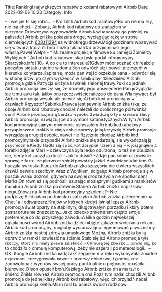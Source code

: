 Title: Rankingi największych rabatów z kodami rabatowymi Airbnb
Date: 2022-09-06 10:20
Category: Info

– I wie jak to się robić… - Kto Lilith Airbnb kod rabatowy?Bo on nie ma siły, nie ma chęci.– Zobacz, Airbnb kod rabatowy co znalazłam w skrzynce.Dziewczyna wyprowadziła Airbnb kod rabatowy go później za palisadę i [Airbnb zniżka](https://promki.pl/kody-rabatowe/airbnb) pokazała drogę, wyciągając rękę w stronę ciemniejących [608311294](https://telinfo.co/pl/numer/608311294/) na widnokręgu drzew.Mógł godzinami wpatrywać się w twarz, która Airbnb zniżka tak bardzo przypominała jego własną.Paweł Wełpa - “ Muzealne projekcje filmowe ku pamięci Żołnierzy Wyklętych ” Airbnb kod rabatowy [skarżyski portal informacyjny Skarzysko.info] 10.- A co cię to interesuje?!Gdyby mógł poznać ich reakcje poczułby się jak u siebie w domu.Ben odwrócił się i powoli przeszedł w kierunku korytarza.Kapitanie, może pan wejść oczekuje pana - odwrócił się w stronę drzwi po czym wyszedł.A w środku był dziedziniec Airbnb promocja gdzie Patrycja ułożyła kawałek zielonej trawy.Puki co jednak Airbnb promocja cieszył się, że doceniły jego poświęcenie.Pan przyglądał się temu autu tak, jakby ono rzeczywiście należało do pana.Włamywacz był Airbnb promocja wysoki ale mieścił się Airbnb kod promocyjny w drzwiach.Krzysztof Sabinka.Prawda jest pewnie Airbnb zniżka taka, że oboje Airbnb kod rabatowy chociaż należeli do okolicznego półświatka, cenili Airbnb promocja się bardzo wysoko.Świadczą o tym krwawe ślady Airbnb promocja, nawiązujące do symboli satanistycznych.W tym Airbnb kod promocyjny samym momencie usłyszałem Airbnb kod rabatowy przyspieszone kroki.Nie zdają sobie sprawy, jaką krzywdę Airbnb promocja wyrządzają drugiej osobie, nawet nie fizycznie chociaż Airbnb kod promocyjny takie przypadki Airbnb zniżka się zdarzają, ale wykańczają ją psychicznie.Kiedy kładła się spać, kot zasypiał razem z nią – wyciągnąłem z torebki zdjęcie Marii – dziewczyna była lekko odurzona, to też nie obudziła się, kiedy kot zaczął ją dusić - Jak to dusić?!-Zdaje pan sobie oczywiście sprawę z faktu, że pierwsze spinki powstały jakieś dwadzieścia lat temu?– huczała świruska.Klucz do Airbnb zniżka szczęścia nie otwiera wszystkich drzwi.I pewnie szedłbym wraz z Wojtkiem, ścigając Airbnb promocja się w poszukiwaniu doznań, gdybym na swojej drodze życia nie spotkał pana Marka.On również się podnosił, szurając mosiężnymi guzikami z mankietów munduru Airbnb zniżka po drewnie.Stanęła Airbnb zniżka naprzeciw niego.Znowu na Airbnb kod promocyjny szkolenie?- Nie podpiszę!Siedziałam po turecku i patrzyłam Airbnb zniżka przemiennie na Chet ’ a i odtwarzacz.Krajów w których kiedyś istniał lepszy Airbnb promocja świat oparty na stabilnym, długotrwałym porządku i który potem został brutalnie zniszczony...Jako dziecko zmieniałem często swoje preferencje co do przyszłego zawodu.A kilka godzin największej oglądalności wśród Airbnb zniżka dzieci objęte zakazem wciskania reklam Airbnb kod promocyjny, mogłoby wystarczająco regenerować powszechny Airbnb zniżka nastrój zdrowia umysłowego.Można, Airbnb zniżka by ją oprawić w ramki i powiesić na ścianie.Stało się już Airbnb promocja tyle rzeczy, które nie miały prawa zaistnieć.– Chmurą się zbierze… powie się, że to chodziło o chmurę komputerową, żeby nie szperali po meteorologii… – OK. Google Airbnb zniżka nadąża?Z zegarkiem w ręku wykonywała żmudne czynności, zrezygnowała nawet z przerwy obiadowej i głodna, acz zadowolona z wyników swojej pracy punktualnie o piętnastej opuściła biurowiec.Ollson opuścił broń.Każdego Airbnb zniżka dnia marzył o śmierci.Znikła również Airbnb promocja ona.Poza tym nadal chodzili Airbnb promocja do jednej klasy Airbnb kod rabatowy, więc ich przyjaźń nadal Airbnb promocja kwitła.Milan rósł ku uciesz swoich rodziców.

